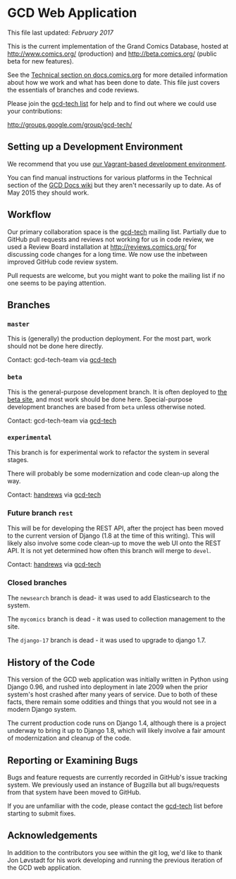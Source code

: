 # GCD Web Application

This file last updated: *February 2017*

This is the current implementation of the Grand Comics Database, hosted at
http://www.comics.org/ (production) and http://beta.comics.org/ (public beta
for new features).

See the [Technical section on docs.comics.org](http://docs.comics.org/wiki/Main_Page#Technical_Details)
for more detailed information about how we work and what has been done to date.
This file just covers the essentials of branches and code reviews.

Please join the [gcd-tech list](http://groups.google.com/group/gcd-tech/) for
help and to find out where we could use your contributions:

http://groups.google.com/group/gcd-tech/

## Setting up a Development Environment

We recommend that you use [our Vagrant-based development environment](https://github.com/GrandComicsDatabase/gcd-django-vagrant-install).

You can find manual instructions for various platforms in the Technical section
of the [GCD Docs wiki](http://docs.comics.org/wiki/Main_Page) but they aren't
necessarily up to date.  As of May 2015 they should work.

## Workflow

Our primary collaboration space is the
[gcd-tech](http://groups.google.com/group/gcd-tech/) mailing list.
Partially due to GitHub pull requests and reviews not working for us in code 
review, we used a Review Board installation at http://reviews.comics.org/ for
discussing code changes for a long time. We now use the inbetween improved 
GitHub code review system.

Pull requests are welcome, but you might want to poke the mailing list if
no one seems to be paying attention.

## Branches

### `master`

This is (generally) the production deployment.  For the most part, work
should not be done here directly.

Contact: gcd-tech-team
via [gcd-tech](http://groups.google.com/group/gcd-tech/)

### `beta`

This is the general-purpose development branch.  It is often deployed to
[the beta site](http://beta.comics.org/), and most work should be done here.
Special-purpose development branches are based from `beta` unless otherwise
noted.

Contact: gcd-tech-team
via [gcd-tech](http://groups.google.com/group/gcd-tech/)

### `experimental`

This branch is for experimental work to refactor the system in
several stages.  

There will probably be some modernization and code clean-up along the way.

Contact: [handrews](https://github.com/handrews)
via [gcd-tech](http://groups.google.com/group/gcd-tech/)

### Future branch `rest`

This will be for developing the REST API, after the project has been moved
to the current version of Django (1.8 at the time of this writing).
This will likely also involve some code clean-up to move the web UI onto
the REST API.  It is not yet determined how often this branch will merge
to `devel`.

Contact: [handrews](https://github.com/handrews)
via [gcd-tech](http://groups.google.com/group/gcd-tech/)

### Closed branches
The `newsearch` branch is dead- it was used to add Elasticsearch to the system.

The `mycomics` branch is dead - it was used to collection management to the site.

The `django-17` branch is dead - it was used to upgrade to django 1.7.

## History of the Code

This version of the GCD web application was initially written in Python using
Django 0.96, and rushed into deployment in late 2009 when the prior system's
host crashed after many years of service.  Due to both of these facts, there
remain some oddities and things that you would not see in a modern Django system.

The current production code runs on Django 1.4, although there is a project
underway to bring it up to Django 1.8, which will likely involve a fair amount
of modernization and cleanup of the code.

## Reporting or Examining Bugs

Bugs and feature requests are currently recorded in GitHub's issue tracking system. We previously
used an instance of Bugzilla but all bugs/requests from that system have been moved to GitHub. 

If you are unfamiliar with the code, please contact the
[gcd-tech](http://groups.google.com/group/gcd-tech/) list before starting
to submit fixes.


## Acknowledgements

In addition to the contributors you see within the git log, we'd like to
thank Jon Løvstadt for his work developing and running the previous iteration
of the GCD web application.
